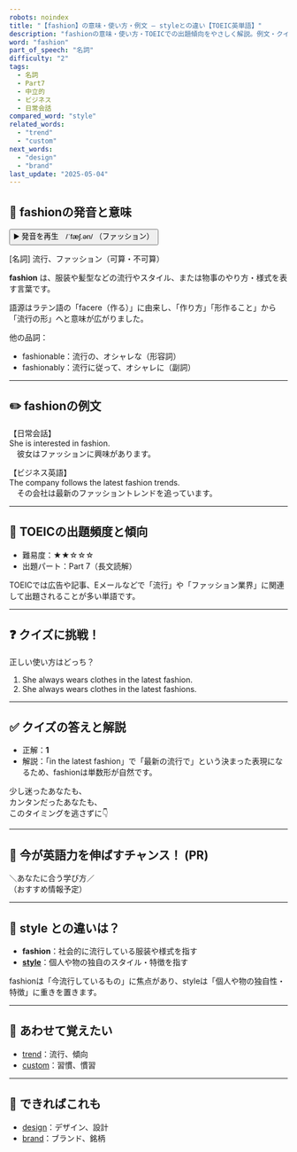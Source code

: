 ```yaml
---
robots: noindex
title: "【fashion】の意味・使い方・例文 ― styleとの違い【TOEIC英単語】"
description: "fashionの意味・使い方・TOEICでの出題傾向をやさしく解説。例文・クイズ付きでstyleとの違いもわかりやすく学べます。"
word: "fashion"
part_of_speech: "名詞"
difficulty: "2"
tags:
  - 名詞
  - Part7
  - 中立的
  - ビジネス
  - 日常会話
compared_word: "style"
related_words:
  - "trend"
  - "custom"
next_words:
  - "design"
  - "brand"
last_update: "2025-05-04"
---
```


## 🔰 fashionの発音と意味

<button class="play-audio" onclick="playTTS('fashion')">
  <span class="play-audio-main">
    ▶️ 発音を再生　/ˈfæʃ.ən/
  </span>
  <span class="play-audio-sub">
    （ファッション）
  </span>
</button>

[名詞] 流行、ファッション（可算・不可算）

**fashion** は、服装や髪型などの流行やスタイル、または物事のやり方・様式を表す言葉です。

語源はラテン語の「facere（作る）」に由来し、「作り方」「形作ること」から「流行の形」へと意味が広がりました。

他の品詞：  
- fashionable：流行の、オシャレな（形容詞）
- fashionably：流行に従って、オシャレに（副詞）

---

## ✏️ fashionの例文

【日常会話】  
She is interested in fashion.  
　彼女はファッションに興味があります。

【ビジネス英語】  
The company follows the latest fashion trends.  
　その会社は最新のファッショントレンドを追っています。

---

## 🎯 TOEICの出題頻度と傾向

- 難易度：★★☆☆☆
- 出題パート：Part 7（長文読解）

TOEICでは広告や記事、Eメールなどで「流行」や「ファッション業界」に関連して出題されることが多い単語です。

---

## ❓ クイズに挑戦！

正しい使い方はどっち？

1. She always wears clothes in the latest fashion.  
2. She always wears clothes in the latest fashions.

---

## ✅ クイズの答えと解説

- 正解：**1**
- 解説：「in the latest fashion」で「最新の流行で」という決まった表現になるため、fashionは単数形が自然です。

少し迷ったあなたも、  
カンタンだったあなたも、  
このタイミングを逃さずに👇️

---

## 🚀 今が英語力を伸ばすチャンス！ (PR)

<div class="info-center">
＼あなたに合う学び方／<br>  
（おすすめ情報予定）
</div>

---

## 🤔  style との違いは？

- **fashion**：社会的に流行している服装や様式を指す
- **[style](/word/style)**：個人や物の独自のスタイル・特徴を指す

fashionは「今流行しているもの」に焦点があり、styleは「個人や物の独自性・特徴」に重きを置きます。

---

## 🧩 あわせて覚えたい

- [trend](/word/trend)：流行、傾向
- [custom](/word/custom)：習慣、慣習

---

## 📖 できればこれも

- [design](/word/design)：デザイン、設計
- [brand](/word/brand)：ブランド、銘柄

<!-- cvid: aid09_bid03 -->

